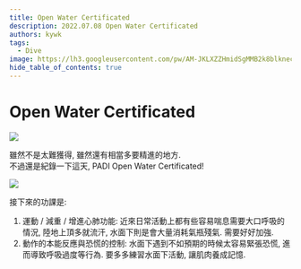 ```yaml
---
title: Open Water Certificated
description: 2022.07.08 Open Water Certificated
authors: kywk
tags:
  - Dive
image: https://lh3.googleusercontent.com/pw/AM-JKLXZZHmidSgMMB2k8blkneclNRysPXLr__G7rZ4hPi2sN0jC67PHAbX1MyFj8hQX_MTZ6bwIMPwCyu2fu1bU0ZXSX09eu-OlSDb4U-9haUS_wgnVPLaCM6WQLsRbsnocF8X5Edmt35rDjytljbNEMsaf8A=w800-no?authuser=0
hide_table_of_contents: true
---
```


Open Water Certificated
=======================

![](https://lh3.googleusercontent.com/pw/AM-JKLXVGm6wXMmOSTcG-I1iDeUSzLKJezwmGta41WG_ICAMZoNXYjx4E1zZIGv33vWiKruMQIya8A8VMOkQf4_xeWxbFjnJAjVhrL48rmWpSWRLlfjPjLYXAvsjnlM3frJkGizKCJ8XtMQjzMTxET4BZpEiYg=w800-no?authuser=0)

雖然不是太難獲得, 雖然還有相當多要精進的地方.   
不過還是紀錄一下這天, PADI Open Water Certificated!

![](https://lh3.googleusercontent.com/pw/AM-JKLVWIsUj3nArlYVe6LrXq830iM1oRT2-7HIgTDffGyR0aCGw5MijS7xMAbrFCMqCVM2GC8oREgzRXR0uRnt9LRqoSkrbFJVikw6cGMkJGxDR0LgX9w8Kukw0HSW2PAfMvul0mTf2zG6Rc9KeIe6VZR72xw=w800-no?authuser=0)

接下來的功課是:
1.  運動 / 減重 / 增進心肺功能: 
    近來日常活動上都有些容易喘息需要大口呼吸的情況, 
    陸地上頂多就流汗, 水面下則是會大量消耗氣瓶殘氣. 需要好好加強.
2.  動作的本能反應與恐慌的控制:
    水面下遇到不如預期的時候太容易緊張恐慌, 進而導致呼吸過度等行為.
    要多多練習水面下活動, 讓肌肉養成記憶.
